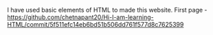 I have used basic elements of HTML to made this website. First page - https://github.com/chetnapant20/Hi-I-am-learning-HTML/commit/5f511efc14eb6bd51b506dd761f577d8c7625399
